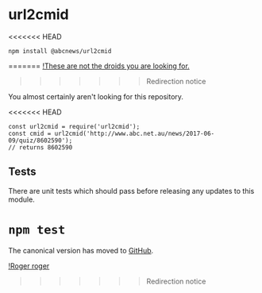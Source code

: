 url2cmid
========

<<<<<<< HEAD
```
npm install @abcnews/url2cmid
```
=======
[!These are not the droids you are looking for.](https://media.giphy.com/media/l2JJKs3I69qfaQleE/giphy.gif)
>>>>>>> Redirection notice

You almost certainly aren't looking for this repository.

<<<<<<< HEAD
```
const url2cmid = require('url2cmid');
const cmid = url2cmid('http://www.abc.net.au/news/2017-06-09/quiz/8602590');
// returns 8602590
```

## Tests

There are unit tests which should pass before releasing any updates to this module.

`npm test`
=======
The canonical version has moved to [GitHub](https://github.com/abcnews/url2cmid).

[!Roger roger](https://media.giphy.com/media/181OUQHOCfde0/giphy.gif)
>>>>>>> Redirection notice
